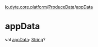 [io.dyte.core.platform](../index.md)/[ProduceData](index.md)/[appData](app-data.md)

# appData


val [appData](app-data.md): [String](https://kotlinlang.org/api/latest/jvm/stdlib/kotlin/-string/index.html)?
